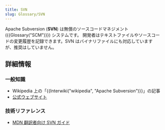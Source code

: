 ```yaml
---
title: SVN
slug: Glossary/SVN
---
```


Apache Subversion (**SVN**) は無償のソースコードマネジメント ({{Glossary("SCM")}}) システムです。 開発者はテキストファイルやソースコードの変更履歴を記録できます。SVN はバイナリファイルにも対応していますが、推奨はしていません。

## 詳細情報

### 一般知識

- Wikipedia 上の「{{Interwiki("wikipedia", "Apache Subversion")}}」の記事
- [公式ウェブサイト](https://subversion.apache.org/)

### 技術リファレンス

- [MDN 翻訳者向け SVN ガイド](/ja/docs/Mozilla/Localization/SVN_guide_for_localizers)
